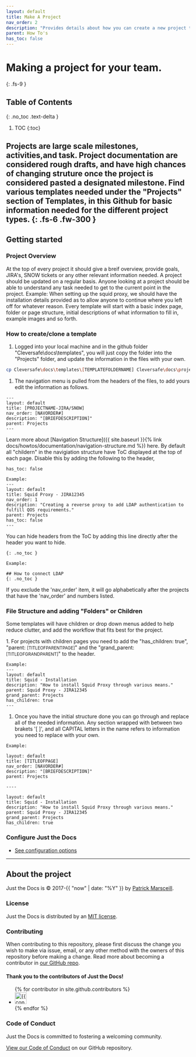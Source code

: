 ```yaml
---
layout: default
title: Make A Project
nav_order: 2
description: "Provides details about how you can create a new project to be added to our documentation. "
parent: How To's
has_toc: false
---
```


# Making a project for your team.
{: .fs-9 }

## Table of Contents 
{: .no_toc .text-delta }

1. TOC
{:toc}

Projects are large scale milestones, activities,and task. Project documentation are considered rough drafts, and have high chances of changing struture once the project is considered pasted a designated milestone. Find various templates needed under the "Projects" section of Templates, in this Github for basic information needed for the different project types. 
{: .fs-6 .fw-300 }
---

## Getting started

### Project Overview

At the top of every project it should give a breif overview, provide goals, JIRA's, SNOW tickets or any other relevant information needed. A project should be updated on a regular basis. Anyone looking at a project should be able to understand any task needed to get to the current point in the project. Example: When setting up the squid proxy, we should have the installation details provided as to allow anyone to continue where you left off for whatever reason. Every template will start with a basic index page, folder or page structure, initial descriptions of what information to fill in, example images and so forth. 

### How to create/clone a template

1. Logged into your local machine and in the github folder "Cleversafe\docs\templates\", you will just copy the folder into the "Projects" folder, and update the information in the files with your own. 

```bash
cp Cleversafe\docs\templates\[TEMPLATEFOLDERNAME] Cleversafe\docs\projects\[PROJECTNAME-JIRA\SNOW] 
```

1. The navigation menu is pulled from the headers of the files, to add yours edit the information as follows.

```
---
layout: default
title: [PROJECTNAME-JIRA/SNOW]
nav_order: [NAVORDER#]
description: "[BRIEFDESCRIPTION]"
parent: Projects
---
```

Learn more about [Navigation Structure]({{ site.baseurl }}{% link docs/howtos/documentation/navigation-structure.md %}) here. By default all "childern" in the navigiation structure have ToC displayed at the top of each page. Disable this by adding the following to the header, 

```
has_toc: false

Example:
---
layout: default
title: Squid Proxy - JIRA12345
nav_order: 1
description: "Creating a reverse proxy to add LDAP authentication to fulfill QOS requirements."
parent: Projects
has_toc: false
---
```

You can hide headers from the ToC by adding this line directly after the header you want to hide.

```
{: .no_toc }

Example:

## How to connect LDAP
{: .no_toc }
```

If you exclude the 'nav_order' item, it will go alphabetically after the projects that have the 'nav_order' and numbers listed.

### File Structure and adding "Folders" or Children

Some templates will have children or drop down menus added to help reduce clutter, and add the workflow that fits best for the project. 
<div markdown="1">
1. For projects with children pages you need to add the "has_children: true", "parent: <small>[TITLEOFPARENTPAGE]</small>" and the "grand_parent: <small>[TITLEOFGRANDPARENT]</small>" to the header. 

```
Example:
---
layout: default
title: Squid - Installation
description: "How to install Squid Proxy through various means."
parent: Squid Proxy - JIRA12345
grand_parent: Projects
has_children: true
---
```
1. Once you have the initial structure done you can go through and replace all of the needed information. Any section wrapped with between two brakets '[ ]', and all CAPITAL letters in the name refers to information you need to replace with your own.

```
Example: 

layout: default
title: [TITLEOFPAGE]
nav_order: [NAVORDER#]
description: "[BRIEFDESCRIPTION]"
parent: Projects

----

layout: default
title: Squid - Installation
description: "How to install Squid Proxy through various means."
parent: Squid Proxy - JIRA12345
grand_parent: Projects
has_children: true
```
</div>

### Configure Just the Docs

- [See configuration options](https://travisco.github.io)

---

## About the project

Just the Docs is &copy; 2017-{{ "now" | date: "%Y" }} by [Patrick Marsceill](http://patrickmarsceill.com).

### License

Just the Docs is distributed by an [MIT license](https://github.com/pmarsceill/just-the-docs/tree/master/LICENSE.txt).

### Contributing

When contributing to this repository, please first discuss the change you wish to make via issue,
email, or any other method with the owners of this repository before making a change. Read more about becoming a contributor in [our GitHub repo](https://github.com/pmarsceill/just-the-docs#contributing).

#### Thank you to the contributors of Just the Docs!

<ul class="list-style-none">
{% for contributor in site.github.contributors %}
  <li class="d-inline-block mr-1">
     <a href="{{ contributor.html_url }}"><img src="{{ contributor.avatar_url }}" width="32" height="32" alt="{{ contributor.login }}"/></a>
  </li>
{% endfor %}
</ul>

### Code of Conduct

Just the Docs is committed to fostering a welcoming community.

[View our Code of Conduct](https://github.com/pmarsceill/just-the-docs/tree/master/CODE_OF_CONDUCT.md) on our GitHub repository.